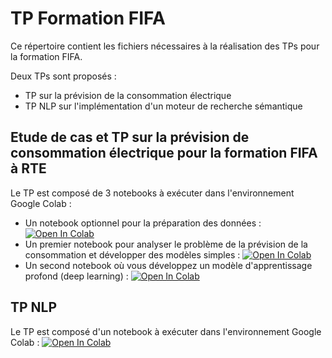 <!---TODO : tout refaire en Keras et TensorFlow 2)-->

 # TP Formation FIFA

Ce répertoire contient les fichiers nécessaires à la réalisation des TPs pour la formation FIFA.

Deux TPs sont proposés :

* TP sur la prévision de la consommation électrique 
* TP NLP sur l'implémentation d'un moteur de recherche sémantique

## Etude de cas et TP sur la prévision de consommation électrique pour la formation FIFA à RTE

Le TP est composé de 3 notebooks à exécuter dans l'environnement Google Colab :
* Un notebook optionnel pour la préparation des données : [![Open In Colab](https://colab.research.google.com/assets/colab-badge.svg)](https://colab.research.google.com/github/rte-france/Formation_FIFA/blob/master/TP_Prev_conso/preparation_donnees.ipynb)
* Un premier notebook pour analyser le problème de la prévision de la consommation et développer des modèles simples : [![Open In Colab](https://colab.research.google.com/assets/colab-badge.svg)](https://colab.research.google.com/github/rte-france/Formation_FIFA/blob/master/TP_Prev_conso/etude_de_cas_conso_systeme_expert_ML.ipynb)
* Un second notebook où vous développez un modèle d'apprentissage profond (deep learning) : [![Open In Colab](https://colab.research.google.com/assets/colab-badge.svg)](https://colab.research.google.com/github/rte-france/Formation_FIFA/blob/master/TP_Prev_conso/etude_de_cas_conso-deep_learning.ipynb)


<!--
En Commentaire tant que Binder n'est pas réparé : 
Pour lancer l'etude de cas et le TP dans votre navigateur, cliquer sur le bouton "launch binder" ci-dessous. Cela déploiera le TP sur un serveur qui vous est attribué par Binder pour une session de 12 heures. 
[![Binder](https://mybinder.org/badge.svg)](https://mybinder.org/v2/gh/rte-france/Formation_FIFA/master))

Quelques points à avoir en tête :
* Pour lire les données, un mot de passe vous sera nécessaire.
* Par expérience, il vaut mieux utiliser Firefox comme navigateur plutôt qu'Internet Explorer.
* Les session Binder sont sujettes à un timeout de quelques minutes qui obligent à relancer le serveur.

You will find 3 notebooks:
* An optional data preparation notebook
* a first notebook to analyze the forecasting problem and develop kind of models [![Open In Colab](https://colab.research.google.com/assets/colab-badge.svg)](https://colab.research.google.com/github/rte-france/Formation_FIFA/blob/FIFA_2024/TP_Prev_conso/etude_de_cas_conso-systeme_expert_ML.ipynb)
* a second notebook where you develop a deep learning model specifically [![Open In Colab](https://colab.research.google.com/assets/colab-badge.svg)](https://colab.research.google.com/github/rte-france/Formation_FIFA/blob/FIFA_2024/TP_Prev_conso/etude_de_cas_conso-deep_learning.ipynb)
-->

## TP NLP

Le TP est composé d'un notebook à exécuter dans l'environnement Google Colab : [![Open In Colab](https://colab.research.google.com/assets/colab-badge.svg)](https://colab.research.google.com/github/rte-france/Formation_FIFA/blob/master/TP_NLP/TP_LLM.ipynb)

